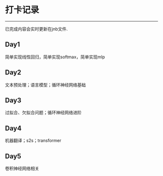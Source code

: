 # 打卡记录
-----
已完成内容会实时更新在jnb文件.
## Day1 
简单实现线性回归，简单实现softmax，简单实现mlp
## Day2
文本预处理；语言模型；循环神经网络基础
## Day3
过拟合、欠拟合问题；循环神经网络进阶
## Day4
机器翻译；s2s；transformer
## Day5
卷积神经网络相关
